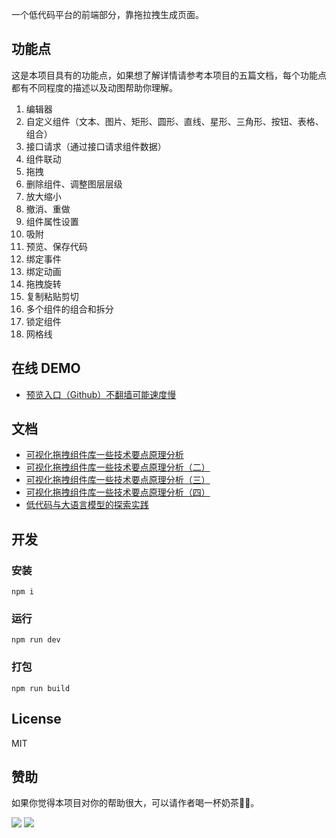 一个低代码平台的前端部分，靠拖拉拽生成页面。

## 功能点

这是本项目具有的功能点，如果想了解详情请参考本项目的五篇文档，每个功能点都有不同程度的描述以及动图帮助你理解。

1. 编辑器
1. 自定义组件（文本、图片、矩形、圆形、直线、星形、三角形、按钮、表格、组合）
1. 接口请求（通过接口请求组件数据）
1. 组件联动
1. 拖拽
1. 删除组件、调整图层层级
1. 放大缩小
1. 撤消、重做
1. 组件属性设置
1. 吸附
1. 预览、保存代码
1. 绑定事件
1. 绑定动画
1. 拖拽旋转
1. 复制粘贴剪切
1. 多个组件的组合和拆分
1. 锁定组件
1. 网格线

## 在线 DEMO

- [预览入口（Github）不翻墙可能速度慢](https://woai3c.github.io/visual-drag-demo)

## 文档

- [可视化拖拽组件库一些技术要点原理分析](https://github.com/woai3c/Front-end-articles/issues/19)
- [可视化拖拽组件库一些技术要点原理分析（二）](https://github.com/woai3c/Front-end-articles/issues/20)
- [可视化拖拽组件库一些技术要点原理分析（三）](https://github.com/woai3c/Front-end-articles/issues/21)
- [可视化拖拽组件库一些技术要点原理分析（四）](https://github.com/woai3c/Front-end-articles/issues/33)
- [低代码与大语言模型的探索实践](https://github.com/woai3c/Front-end-articles/issues/45)

## 开发

### 安装

```
npm i
```

### 运行

```
npm run dev
```

### 打包

```
npm run build
```

## License

MIT

## 赞助

如果你觉得本项目对你的帮助很大，可以请作者喝一杯奶茶🎁😉。

![](https://github.com/woai3c/nand2tetris/blob/master/img/wx.jpg)
![](https://github.com/woai3c/nand2tetris/blob/master/img/zfb.jpg)
